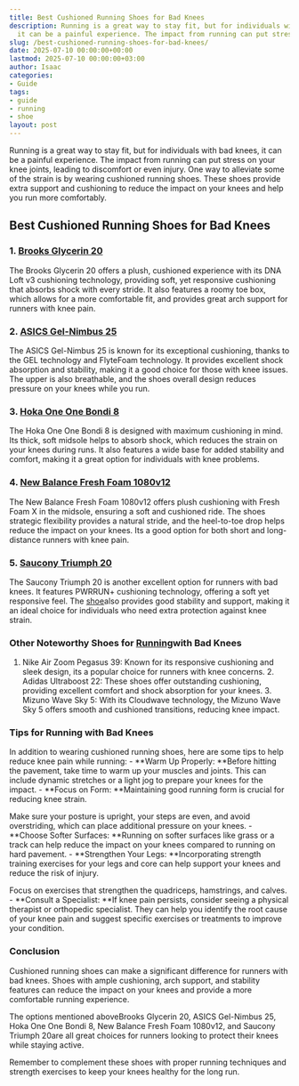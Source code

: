 ```yaml
---
title: Best Cushioned Running Shoes for Bad Knees
description: Running is a great way to stay fit, but for individuals with bad knees,
  it can be a painful experience. The impact from running can put stress on your knee...
slug: /best-cushioned-running-shoes-for-bad-knees/
date: 2025-07-10 00:00:00+00:00
lastmod: 2025-07-10 00:00:00+03:00
author: Isaac
categories:
- Guide
tags:
- guide
- running
- shoe
layout: post
---
```

Running is a great way to stay fit, but for individuals with bad knees, it can be a painful experience. The impact from running can put stress on your knee joints, leading to discomfort or even injury. One way to alleviate some of the strain is by wearing cushioned running shoes. These shoes provide extra support and cushioning to reduce the impact on your knees and help you run more comfortably.

##  Best Cushioned Running Shoes for Bad Knees

### 1. [Brooks Glycerin 20](https://www.amazon.com/dp/B08Y5V95B4?tag=p-policy-20)

The Brooks Glycerin 20 offers a plush, cushioned experience with its DNA Loft v3 cushioning technology, providing soft, yet responsive cushioning that absorbs shock with every stride. It also features a roomy toe box, which allows for a more comfortable fit, and provides great arch support for runners with knee pain.

### 2. [ASICS Gel-Nimbus 25](https://www.amazon.com/dp/B08LQKM6BQ?tag=p-policy-20)

The ASICS Gel-Nimbus 25 is known for its exceptional cushioning, thanks to the GEL technology and FlyteFoam technology. It provides excellent shock absorption and stability, making it a good choice for those with knee issues. The upper is also breathable, and the shoes overall design reduces pressure on your knees while you run.

### 3. [Hoka One One Bondi 8](https://www.amazon.com/dp/B08HPTXQZZ?tag=p-policy-20)

The Hoka One One Bondi 8 is designed with maximum cushioning in mind. Its thick, soft midsole helps to absorb shock, which reduces the strain on your knees during runs. It also features a wide base for added stability and comfort, making it a great option for individuals with knee problems.

### 4. [New Balance Fresh Foam 1080v12](https://www.amazon.com/dp/B08X7RQW73?tag=p-policy-20)

The New Balance Fresh Foam 1080v12 offers plush cushioning with Fresh Foam X in the midsole, ensuring a soft and cushioned ride. The shoes strategic flexibility provides a natural stride, and the heel-to-toe drop helps reduce the impact on your knees. Its a good option for both short and long-distance runners with knee pain.

### 5. [Saucony Triumph 20](https://www.amazon.com/dp/B08LQCXYNT?tag=p-policy-20)

The Saucony Triumph 20 is another excellent option for runners with bad knees. It features PWRRUN+ cushioning technology, offering a soft yet responsive feel. The [shoe](https://pestpolicy.com/best-running-shoes-for-bad-knees/)also provides good stability and support, making it an ideal choice for individuals who need extra protection against knee strain.

###  Other Noteworthy Shoes for [Running](https://pestpolicy.com/best-mens-running-shoes-for-bad-knees/)with Bad Knees

1. Nike Air Zoom Pegasus 39: Known for its responsive cushioning and sleek design, its a popular choice for runners with knee concerns. 2. Adidas Ultraboost 22: These shoes offer outstanding cushioning, providing excellent comfort and shock absorption for your knees. 3. Mizuno Wave Sky 5: With its Cloudwave technology, the Mizuno Wave Sky 5 offers smooth and cushioned transitions, reducing knee impact.

###  Tips for Running with Bad Knees

In addition to wearing cushioned running shoes, here are some tips to help reduce knee pain while running: - **Warm Up Properly: **Before hitting the pavement, take time to warm up your muscles and joints. This can include dynamic stretches or a light jog to prepare your knees for the impact. - **Focus on Form: **Maintaining good running form is crucial for reducing knee strain.

Make sure your posture is upright, your steps are even, and avoid overstriding, which can place additional pressure on your knees. - **Choose Softer Surfaces: **Running on softer surfaces like grass or a track can help reduce the impact on your knees compared to running on hard pavement. - **Strengthen Your Legs: **Incorporating strength training exercises for your legs and core can help support your knees and reduce the risk of injury.

Focus on exercises that strengthen the quadriceps, hamstrings, and calves. - **Consult a Specialist: **If knee pain persists, consider seeing a physical therapist or orthopedic specialist. They can help you identify the root cause of your knee pain and suggest specific exercises or treatments to improve your condition.

###  Conclusion

Cushioned running shoes can make a significant difference for runners with bad knees. Shoes with ample cushioning, arch support, and stability features can reduce the impact on your knees and provide a more comfortable running experience.

The options mentioned aboveBrooks Glycerin 20, ASICS Gel-Nimbus 25, Hoka One One Bondi 8, New Balance Fresh Foam 1080v12, and Saucony Triumph 20are all great choices for runners looking to protect their knees while staying active.

Remember to complement these shoes with proper running techniques and strength exercises to keep your knees healthy for the long run.